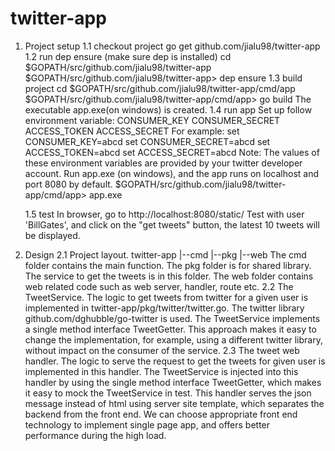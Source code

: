 # twitter-app

1. Project setup
   1.1 checkout project
   go get github.com/jialu98/twitter-app
   1.2 run dep ensure (make sure dep is installed)
   cd $GOPATH/src/github.com/jialu98/twitter-app
   $GOPATH/src/github.com/jialu98/twitter-app> dep ensure
   1.3 build project
   cd $GOPATH/src/github.com/jialu98/twitter-app/cmd/app
   $GOPATH/src/github.com/jialu98/twitter-app/cmd/app> go build
   The executable app.exe(on windows) is created.
   1.4 run app
   Set up follow environment variable:
      CONSUMER_KEY
      CONSUMER_SECRET
      ACCESS_TOKEN
      ACCESS_SECRET
      For example:
        set CONSUMER_KEY=abcd
        set CONSUMER_SECRET=abcd
        set ACCESS_TOKEN=abcd
        set ACCESS_SECRET=abcd
      Note: The values of these environment variables are provided by your twitter developer account.
    Run app.exe (on windows), and the app runs on localhost and port 8080 by default.
       $GOPATH/src/github.com/jialu98/twitter-app/cmd/app> app.exe

    1.5 test
    In browser, go to http://localhost:8080/static/
    Test with user 'BillGates', and click on the "get tweets" button, the latest 10 tweets will be displayed.

2. Design
  2.1 Project layout.
     twitter-app
              |--cmd
              |--pkg
              |--web
     The cmd folder contains the main function. The pkg folder is for shared library. The service to get the tweets is in this folder. The web folder contains web related code such as web server, handler, route etc.
  2.2 The TweetService.
      The logic to get tweets from twitter for a given user is implemented in twitter-app/pkg/twitter/twitter.go. The twitter library github.com/dghubble/go-twitter is used. The TweetService implements a single method interface TweetGetter. This approach makes it easy to change the implementation, for example, using a different twitter library, without impact on the consumer of the service.
  2.3 The tweet web handler. 
         The logic to serve the request to get the tweets for given user is implemented in this handler. The TweetService is injected into this handler by using the single method interface TweetGetter, which makes it easy to mock the TweetService in test. This handler serves the json message instead of html using server site template, which separates the backend from the front end. We can choose appropriate front end technology to implement single page app, and offers better performance during the high load.
